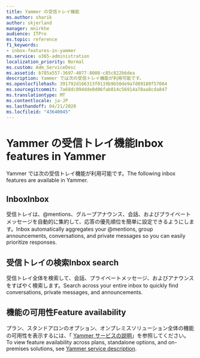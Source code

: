 ```yaml
---
title: Yammer の受信トレイ機能
ms.author: sharik
author: skjerland
manager: mnirkhe
audience: ITPro
ms.topic: reference
f1_keywords:
- inbox-features-in-yammer
ms.service: o365-administration
localization_priority: Normal
ms.custom: Adm_ServiceDesc
ms.assetid: b785a557-3697-4077-8008-c85c822b6dea
description: Yammer では次の受信トレイ機能が利用可能です。
ms.openlocfilehash: 391792d166313f0119b9b50de9a7d89180f57084
ms.sourcegitcommit: 7a68dc894dde0d06fab014c56914a78aa8cda847
ms.translationtype: MT
ms.contentlocale: ja-JP
ms.lasthandoff: 04/21/2020
ms.locfileid: "43640045"
---
```

# <a name="inbox-features-in-yammer"></a><span data-ttu-id="1aa1a-103">Yammer の受信トレイ機能</span><span class="sxs-lookup"><span data-stu-id="1aa1a-103">Inbox features in Yammer</span></span>

<span data-ttu-id="1aa1a-104">Yammer では次の受信トレイ機能が利用可能です。</span><span class="sxs-lookup"><span data-stu-id="1aa1a-104">The following inbox features are available in Yammer.</span></span>
  
## <a name="inbox"></a><span data-ttu-id="1aa1a-105">Inbox</span><span class="sxs-lookup"><span data-stu-id="1aa1a-105">Inbox</span></span>

<span data-ttu-id="1aa1a-106">受信トレイは、@mentions、グループアナウンス、会話、およびプライベートメッセージを自動的に集約して、応答の優先順位を簡単に設定できるようにします。</span><span class="sxs-lookup"><span data-stu-id="1aa1a-106">Inbox automatically aggregates your @mentions, group announcements, conversations, and private messages so you can easily prioritize responses.</span></span>
  
## <a name="inbox-search"></a><span data-ttu-id="1aa1a-107">受信トレイの検索</span><span class="sxs-lookup"><span data-stu-id="1aa1a-107">Inbox search</span></span>

<span data-ttu-id="1aa1a-108">受信トレイ全体を検索して、会話、プライベートメッセージ、およびアナウンスをすばやく検索します。</span><span class="sxs-lookup"><span data-stu-id="1aa1a-108">Search across your entire inbox to quickly find conversations, private messages, and announcements.</span></span>
  
## <a name="feature-availability"></a><span data-ttu-id="1aa1a-109">機能の可用性</span><span class="sxs-lookup"><span data-stu-id="1aa1a-109">Feature availability</span></span>

<span data-ttu-id="1aa1a-110">プラン、スタンドアロンのオプション、オンプレミスソリューション全体の機能の可用性を表示するには、「 [Yammer サービスの説明](yammer-service-description.md)」を参照してください。</span><span class="sxs-lookup"><span data-stu-id="1aa1a-110">To view feature availability across plans, standalone options, and on-premises solutions, see [Yammer service description](yammer-service-description.md).</span></span>
  


